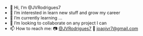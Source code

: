 - 👋 Hi, I’m @JVRodrigues7
- 👀 I’m interested in learn new stuff and grow my career
- 🌱 I’m currently learning ... 
- 💞️ I’m looking to collaborate on any project I can
- 📫 How to reach me:
      📷 [@JVRodrigues7](https://www.instagram.com/jvrodrigues7)
      📧 joaojvr7@gmail.com

<!---
JVRodrigues7/JVRodrigues7 is a ✨ special ✨ repository because its `README.md` (this file) appears on your GitHub profile.
You can click the Preview link to take a look at your changes.
--->
